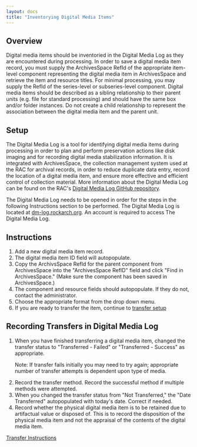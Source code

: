 ```yaml
---
layout: docs
title: "Inventorying Digital Media Items"
---
```


## Overview

Digital media items should be inventoried in the Digital Media Log as they are encountered during processing. In order to save a digital media item record, you must supply the ArchivesSpace RefId of the appropriate item-level component representing the digital media item in ArchivesSpace and retrieve the item and resource titles. For minimal processing, you may supply the RefId of the series-level or subseries-level component. Digital media items should be described as a sibling relationship to their parent units (e.g. file for standard processing) and should have the same box and/or folder instances. Do not create a child relationship to represent the association between the digital media item and the parent unit.

## Setup

The Digital Media Log is a tool for identifying digital media items during processing in order to plan and perform preservation actions like disk imaging and for recording digital media stabilization information. It is integrated with ArchivesSpace, the collection management system used at the RAC for archival records, in order to reduce duplicate data entry, record the location of a digital media item, and ensure more effective and efficient control of collection material. More information about the Digital Media Log can be found on the RAC's [Digital Media Log GitHub repository](https://github.com/RockefellerArchiveCenter/dm_log).

The Digital Media Log needs to be opened in order for the steps in the following Instructions section to be performed. The Digital Media Log is located at [dm-log.rockarch.org](http://dm-log.rockarch.org/). An account is required to access The Digital Media Log.

## Instructions

1.  Add a new digital media item record.
2.  The digital media item ID field will autopopulate.
3.  Copy the ArchivsSpace RefId for the parent component from ArchivesSpace into the
    "ArchivesSpace RefID" field and click "Find in ArchivesSpace." (Make
    sure the component has been saved in ArchivesSpace.)
4.  The component and resource fields should autopopulate. If they do
    not, contact the administrator.
5.  Choose the appropriate format from the drop down menu.
6.  If you are ready to transfer the item, continue to [transfer setup](transfer-instructions#transfer-overview-&-setup)

## Recording Transfers in Digital Media Log

1. When you have finished transferring a digital media item, changed the transfer status to "Transferred - Failed" or "Transferred - Success" as appropriate.
    <div class="docs-example">
      <p>Note: If transfer fails initially you may need to try again; appropriate number of transfer attempts is dependent upon type of media.</p>
    </div>
2. Record the transfer method. Record the successful method if multiple methods were attempted.
3.  When you changed the transfer status from "Not Transferred," the "Date Transferred" autopopulated with today's date. Correct if needed.
4.  Record whether the physical digital media item is to be retained due to artifactual value or disposed of. This is to record the disposition of the physical media item and not the appraisal of the contents of the digital media item.

[Transfer Instructions](transfer-instructions)
